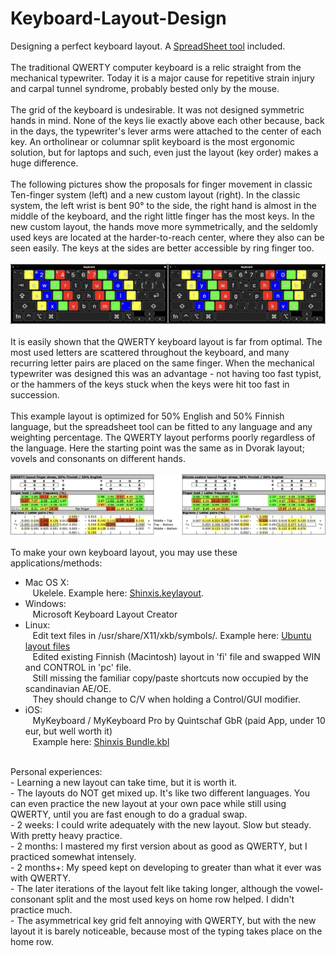 # Keyboard-Layout-Design
Designing a perfect keyboard layout. A [SpreadSheet tool](./Keymap_finger_load_public.ods) included.<br>
<br>
The traditional QWERTY computer keyboard is a relic straight from the mechanical typewriter. Today it is a major cause for repetitive strain injury and carpal tunnel syndrome, probably bested only by the mouse.<br>
<br>
The grid of the keyboard is undesirable. It was not designed symmetric hands in mind. None of the keys lie exactly above each other because, back in the days, the typewriter's lever arms were attached to the center of each key. An ortholinear or columnar split keyboard is the most ergonomic solution, but for laptops and such, even just the layout (key order) makes a huge difference.<br>
<br>
The following pictures show the proposals for finger movement in classic Ten-finger system (left) and a new custom layout (right). In the classic system, the left wrist is bent 90° to the side, the right hand is almost in the middle of the keyboard, and the right little finger has the most keys. In the new custom layout, the hands move more symmetrically, and the seldomly used keys are located at the harder-to-reach center, where they also can be seen easily. The keys at the sides are better accessible by ring finger too. <br>
<br>
![Example](./Finger_positioning.png)<br>
<br>
It is easily shown that the QWERTY keyboard layout is far from optimal. The most used letters are scattered throughout the keyboard, and many recurring letter pairs are placed on the same finger. When the mechanical typewriter was designed this was an advantage - not having too fast typist, or the hammers of the keys stuck when the keys were hit too fast in succession. <br>
<br>
This example layout is optimized for 50% English and 50% Finnish language, but the spreadsheet tool can be fitted to any language and any weighting percentage. The QWERTY layout performs poorly regardless of the language. Here the starting point was the same as in Dvorak layout; vovels and consonants on different hands. <br>
<br>
![Example](./Finger_stress_example.png)<br>
<br>
To make your own keyboard layout, you may use these applications/methods:<br>
- Mac OS X: <br>
&nbsp;&nbsp; Ukelele. Example here: [Shinxis.keylayout](./Layout-files/Shinxis.keylayout). <br>
- Windows: <br>
&nbsp;&nbsp; Microsoft Keyboard Layout Creator<br>
- Linux: <br>
&nbsp;&nbsp; Edit text files in /usr/share/X11/xkb/symbols/. Example here: [Ubuntu layout files](./Layout-files/Ubuntu-Layout--usr-share-X11-xkb-symbols)<br>
&nbsp;&nbsp; Edited existing Finnish (Macintosh) layout in 'fi' file and swapped WIN and CONTROL in 'pc' file. <br>
&nbsp;&nbsp; Still missing the familiar copy/paste shortcuts now occupied by the scandinavian AE/OE. <br> 
&nbsp;&nbsp; They should change to C/V when holding a Control/GUI modifier. <br>
- iOS: <br>
&nbsp;&nbsp; MyKeyboard / MyKeyboard Pro by Quintschaf GbR (paid App, under 10 eur, but well worth it)<br>
&nbsp;&nbsp; Example here: [Shinxis Bundle.kbl](./Layout-files/Shinxis%20Bundle.kbl) <br>
<br>
Personal experiences:<br>
- Learning a new layout can take time, but it is worth it.<br>
- The layouts do NOT get mixed up. It's like two different languages. You can even practice the new layout at your own pace while still using QWERTY, until you are fast enough to do a gradual swap.<br>
- 2 weeks: I could write adequately with the new layout. Slow but steady. With pretty heavy practice.<br>
- 2 months: I mastered my first version about as good as QWERTY, but I practiced somewhat intensely.<br>
- 2 months+: My speed kept on developing to greater than what it ever was with QWERTY.<br>
- The later iterations of the layout felt like taking longer, although the vowel-consonant split and the most used keys on home row helped. I didn't practice much.<br>
- The asymmetrical key grid felt annoying with QWERTY, but with the new layout it is barely noticeable, because most of the typing takes place on the home row.<br>
<br>
